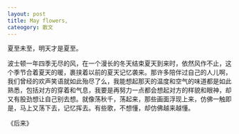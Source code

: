 ```yaml
---
layout: post
title: May flowers, 
cateogory: 散文
---
```


夏至未至，明天才是夏至。

波士顿一年四季无尽的风，在一个漫长的冬天结束夏天到来时，依然风作不止，这个季节合着夏天的暖，裹挟着以前的夏天记忆袭来。那许多陪伴过自己的人儿啊，我们曾经的欢声笑语就如此殆尽了么，我能想起那天的温度和空气的味道都是如此熟悉，包括对方的穿着和气息，我要是再努力一点都会想起对方的样貌和眼神，却又有股劲想让自己别去想。就像荡秋千，荡起来，那些画面浮现上来，仿佛一触即是，马上又荡下去，记忆挥去。有些歌，不想懂，却仿佛越来越懂。

《后来》




